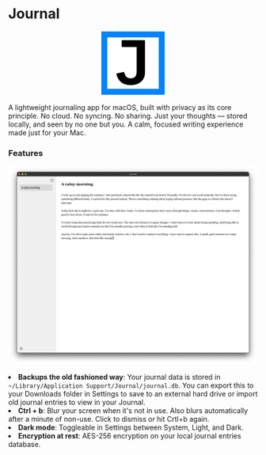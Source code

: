 # Journal
<p align="center">
  <img src="src-tauri/icons/128x128.png" alt="Journal Logo" width="128" />
</p

A lightweight journaling app for macOS, built with privacy as its core principle. No cloud. No syncing. No sharing. Just your thoughts — stored locally, and seen by no one but you. A calm, focused writing experience made just for your Mac.

### Features
<p align="center">
  <img src="screenshot.png" alt="Journal Screenshot"/>
</p

* **Backups the old fashioned way**: Your journal data is stored in `~/Library/Application Support/Journal/journal.db`. You can export this to your Downloads folder in Settings to save to an external hard drive or import old journal entries to view in your Journal.
* **Ctrl + b**: Blur your screen when it's not in use. Also blurs automatically after a minute of non-use. Click to dismiss or hit Crtl+b again.
* **Dark mode**: Toggleable in Settings between System, Light, and Dark.
* **Encryption at rest**: AES-256 encryption on your local journal entries database.